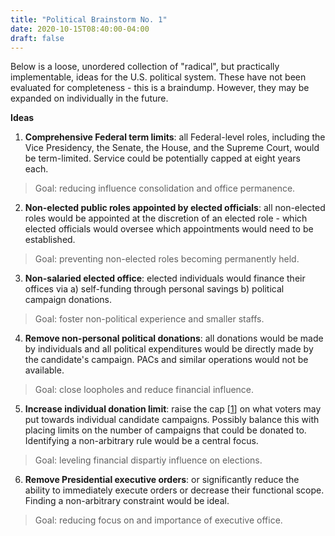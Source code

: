 ```yaml
---
title: "Political Brainstorm No. 1"
date: 2020-10-15T08:40:00-04:00
draft: false
---
```

Below is a loose, unordered collection of "radical", but practically implementable, ideas for the U.S. political system. These have not been evaluated for completeness - this is a braindump. However, they may be expanded on individually in the future.

**Ideas**

1. **Comprehensive Federal term limits**: all Federal-level roles, including the Vice Presidency, the Senate, the House, and the Supreme Court, would be term-limited. Service could be potentially capped at eight years each. 

> Goal: reducing influence consolidation and office permanence.

2. **Non-elected public roles appointed by elected officials**: all non-elected roles would be appointed at the discretion of an elected role - which elected officials would oversee which appointments would need to be established.

> Goal: preventing non-elected roles becoming permanently held.

3. **Non-salaried elected office**: elected individuals would finance their offices via a) self-funding through personal savings b) political campaign donations.

> Goal: foster non-political experience and smaller staffs.

4. **Remove non-personal political donations**: all donations would be made by individuals and all political expenditures would be directly made by the candidate's campaign. PACs and similar operations would not be available.

> Goal: close loopholes and reduce financial influence.

5. **Increase individual donation limit**: raise the cap [[1](https://www.fec.gov/help-candidates-and-committees/candidate-taking-receipts/contribution-limits/ "Contribution limits - Federal Election Commission")] on what voters may put towards individual candidate campaigns. Possibly balance this with placing limits on the number of campaigns that could be donated to. Identifying a non-arbitrary rule would be a central focus.

> Goal: leveling financial dispartiy influence on elections.

6. **Remove Presidential executive orders**: or significantly reduce the ability to immediately execute orders or decrease their functional scope. Finding a non-arbitrary constraint would be ideal.

> Goal: reducing focus on and importance of executive office.
